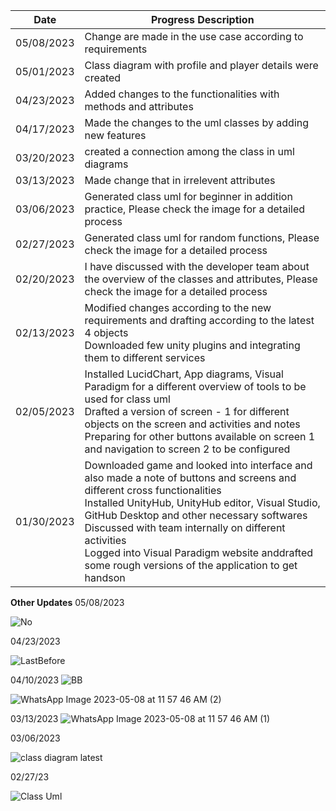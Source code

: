 | Date  | Progress Description |
| ------------- | ------------- |
| 05/08/2023 | Change are made in the use case according to requirements |
|05/01/2023| Class diagram with profile and player details were created|
| 04/23/2023  | Added changes to the functionalities with methods and attributes |
| 04/17/2023  | Made the changes to the uml classes by adding new features |
 | 03/20/2023 | created a connection among the class in uml diagrams |
 | 03/13/2023 | Made change that in irrelevent attributes|
| 03/06/2023  | Generated class uml for beginner in addition practice, Please check the image for a detailed process|
| 02/27/2023  | Generated class uml for random functions, Please check the image for a detailed process |
| 02/20/2023  | I have discussed with the developer team about the overview of the classes and attributes, Please check the image for a detailed process |
| 02/13/2023  | Modified changes according to the new requirements and drafting according to the latest 4 objects<br>Downloaded few unity plugins and integrating them to different services |
| 02/05/2023  | Installed LucidChart, App diagrams, Visual Paradigm for a different overview of tools to be used for class uml<br>Drafted a version of screen - 1 for different objects on the screen and activities and notes<br>Preparing for other buttons available on screen 1 and navigation to screen 2 to be configured |
| 01/30/2023  | Downloaded game and looked into interface and also made a note of buttons and screens and different cross functionalities<br>Installed UnityHub, UnityHub editor, Visual Studio, GitHub Desktop and other necessary softwares<br>Discussed with team internally on different activities<br>Logged into Visual Paradigm website anddrafted some rough versions of the application to get handson|


<b>Other Updates</b>
 05/08/2023
 
 
 ![No](https://github.com/Team-1-Spring23/Math-App/assets/126724289/afd3afcd-862d-47c5-b442-1d89cfe16519)

 



04/23/2023

![LastBefore](https://user-images.githubusercontent.com/126724289/236994699-e839c940-149d-4f8d-b070-107e6eabcff1.png)


04/10/2023
![BB](https://user-images.githubusercontent.com/126724289/236994451-796a13ae-df26-445c-9b7d-459d4c737081.png)




![WhatsApp Image 2023-05-08 at 11 57 46 AM (2)](https://user-images.githubusercontent.com/126724289/236757656-93987208-2af4-4b15-bc10-7658c9b18587.jpeg)

03/13/2023
![WhatsApp Image 2023-05-08 at 11 57 46 AM (1)](https://user-images.githubusercontent.com/126724289/236757063-9cde81db-6a93-42b6-9720-638a30634bfb.jpeg)





03/06/2023

![class diagram latest](https://user-images.githubusercontent.com/126724289/223223995-335a7615-574c-4494-92b6-61f03a5b38b5.png)

02/27/23

![Class Uml](https://user-images.githubusercontent.com/126724289/223218772-29675892-cded-4968-9387-c67d18e33f7a.png)
